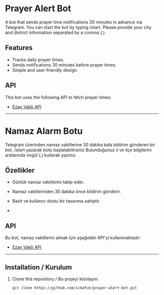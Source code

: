 # Prayer Alert Bot

A bot that sends prayer time notifications 30 minutes in advance via Telegram.
You can start the bot by typing /start.
Please provide your city and district information separated by a comma (,).

## Features
- Tracks daily prayer times.
- Sends notifications 30 minutes before prayer times.
- Simple and user-friendly design.

## API

This bot uses the following API to fetch prayer times:
- [Ezan Vakti API](https://ezanvakti.herokuapp.com)

---

# Namaz Alarm Botu

Telegram üzerinden namaz vakitlerine 30 dakika kala bildirim gönderen bir bot.
/start yazarak botu başlatabilirsiniz
Bulunduğunuz il ve ilçe bilgilerini aralarında virgül (,) kullarak yazınız.

## Özellikler
- Günlük namaz vakitlerini takip eder.
- Namaz vakitlerinden 30 dakika önce bildirim gönderir.
- Basit ve kullanıcı dostu bir tasarıma sahiptir.

- 
## API
Bu bot, namaz vakitlerini almak için aşağıdaki API'yi kullanmaktadır:
- [Ezan Vakti API](https://ezanvakti.herokuapp.com)

---

## Installation / Kurulum
1. Clone this repository / Bu projeyi klonlayın:
   ```bash
   git clone https://github.com/ickefut/prayer-alert-bot.git
